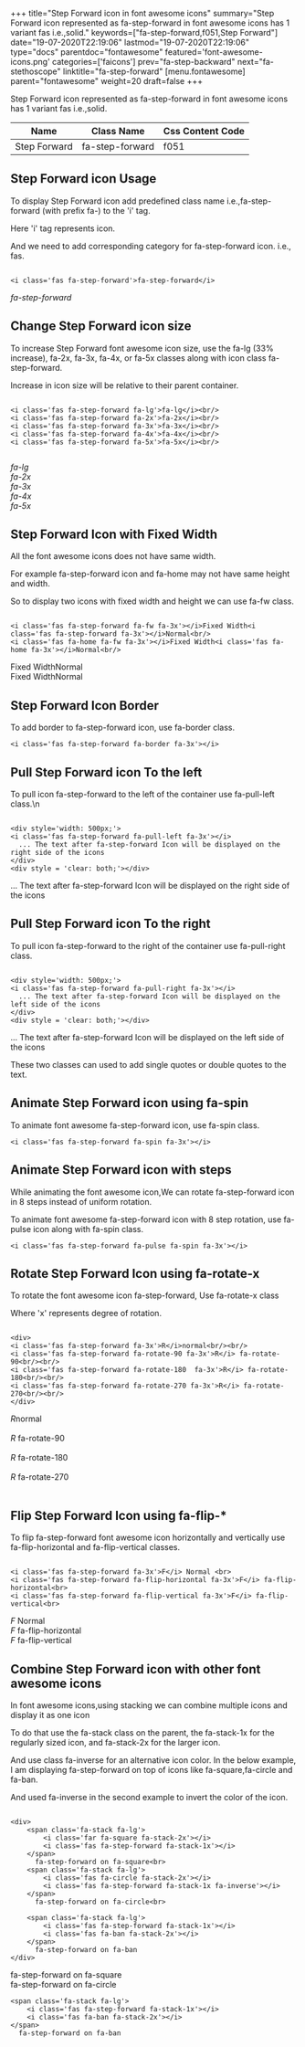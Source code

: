 +++
title="Step Forward icon in font awesome icons"
summary="Step Forward icon represented as fa-step-forward in font awesome icons has 1 variant fas i.e.,solid."
keywords=["fa-step-forward,f051,Step Forward"]
date="19-07-2020T22:19:06"
lastmod="19-07-2020T22:19:06"
type="docs"
parentdoc="fontawesome"
featured='font-awesome-icons.png'
categories=['faicons']
prev="fa-step-backward"
next="fa-stethoscope"
linktitle="fa-step-forward"
[menu.fontawesome]
parent="fontawesome"
weight=20
draft=false
+++


Step Forward icon represented as fa-step-forward in font awesome icons has 1 variant fas i.e.,solid.

<div class='table-responsive'><table class='table'><thead><tr><th>Name</th><th>Class Name</th><th>Css Content Code</th></tr></thead><tbody><tr><td>Step Forward</td><td>fa-step-forward</td><td>f051</td></tr></tbody></table></div>



## Step Forward icon Usage

To display Step Forward icon add predefined class name i.e.,fa-step-forward (with prefix fa-) to the 'i' tag.

Here 'i' tag represents icon.

And we need to add corresponding category for fa-step-forward icon. i.e., fas.


```

<i class='fas fa-step-forward'>fa-step-forward</i>
```

<i class='fas fa-step-forward'>fa-step-forward</i>




## Change Step Forward icon size
To increase Step Forward font awesome icon size, use the fa-lg (33% increase), fa-2x, fa-3x, fa-4x, or fa-5x classes along with icon class fa-step-forward.

Increase in icon size will be relative to their parent container. 

```

<i class='fas fa-step-forward fa-lg'>fa-lg</i><br/>
<i class='fas fa-step-forward fa-2x'>fa-2x</i><br/>
<i class='fas fa-step-forward fa-3x'>fa-3x</i><br/>
<i class='fas fa-step-forward fa-4x'>fa-4x</i><br/>
<i class='fas fa-step-forward fa-5x'>fa-5x</i><br/>
            
```

<i class='fas fa-step-forward fa-lg'>fa-lg</i><br/>
<i class='fas fa-step-forward fa-2x'>fa-2x</i><br/>
<i class='fas fa-step-forward fa-3x'>fa-3x</i><br/>
<i class='fas fa-step-forward fa-4x'>fa-4x</i><br/>
<i class='fas fa-step-forward fa-5x'>fa-5x</i><br/>
            



## Step Forward Icon with Fixed Width 

All the font awesome icons does not have same width.

For example fa-step-forward icon and fa-home may not have same height and width.

So to display two icons with fixed width and height we can use fa-fw class.


```

<i class='fas fa-step-forward fa-fw fa-3x'></i>Fixed Width<i class='fas fa-step-forward fa-3x'></i>Normal<br/>
<i class='fas fa-home fa-fw fa-3x'></i>Fixed Width<i class='fas fa-home fa-3x'></i>Normal<br/>
```

<i class='fas fa-step-forward fa-fw fa-3x'></i>Fixed Width<i class='fas fa-step-forward fa-3x'></i>Normal<br/>
<i class='fas fa-home fa-fw fa-3x'></i>Fixed Width<i class='fas fa-home fa-3x'></i>Normal<br/>



## Step Forward Icon Border 

To add border to fa-step-forward icon, use fa-border class.


```
<i class='fas fa-step-forward fa-border fa-3x'></i>

```
<i class='fas fa-step-forward fa-border fa-3x'></i>





## Pull Step Forward icon To the left

To pull icon fa-step-forward to the left of the container use fa-pull-left class.\n

```

<div style='width: 500px;'>
<i class='fas fa-step-forward fa-pull-left fa-3x'></i>
  ... The text after fa-step-forward Icon will be displayed on the right side of the icons
</div>
<div style = 'clear: both;'></div>
```

<div style='width: 500px;'>
<i class='fas fa-step-forward fa-pull-left fa-3x'></i>
  ... The text after fa-step-forward Icon will be displayed on the right side of the icons
</div>
<div style = 'clear: both;'></div>




## Pull Step Forward icon To the right
To pull icon fa-step-forward to the right of the container use fa-pull-right class.

```

<div style='width: 500px;'>
<i class='fas fa-step-forward fa-pull-right fa-3x'></i>
  ... The text after fa-step-forward Icon will be displayed on the left side of the icons
</div>
<div style = 'clear: both;'></div>
```

<div style='width: 500px;'>
<i class='fas fa-step-forward fa-pull-right fa-3x'></i>
  ... The text after fa-step-forward Icon will be displayed on the left side of the icons
</div>
<div style = 'clear: both;'></div>

These two classes can used to add single quotes or double quotes to the text.


## Animate Step Forward icon using fa-spin
To animate font awesome fa-step-forward icon, use fa-spin class.

```
<i class='fas fa-step-forward fa-spin fa-3x'></i>
```
<i class='fas fa-step-forward fa-spin fa-3x'></i>




## Animate Step Forward icon with steps
While animating the font awesome icon,We can rotate fa-step-forward icon in 8 steps instead of uniform rotation.

To animate font awesome fa-step-forward icon with 8 step rotation, use fa-pulse icon along with fa-spin class.


```
<i class='fas fa-step-forward fa-pulse fa-spin fa-3x'></i>

```
<i class='fas fa-step-forward fa-pulse fa-spin fa-3x'></i>





## Rotate Step Forward Icon using fa-rotate-x
To rotate the font awesome icon fa-step-forward, Use fa-rotate-x class

Where 'x' represents degree of rotation.


```

<div>
<i class='fas fa-step-forward fa-3x'>R</i>normal<br/><br/>
<i class='fas fa-step-forward fa-rotate-90 fa-3x'>R</i> fa-rotate-90<br/><br/> 
<i class='fas fa-step-forward fa-rotate-180  fa-3x'>R</i> fa-rotate-180<br/><br/> 
<i class='fas fa-step-forward fa-rotate-270 fa-3x'>R</i> fa-rotate-270<br/><br/>
</div>
```

<div>
<i class='fas fa-step-forward fa-3x'>R</i>normal<br/><br/>
<i class='fas fa-step-forward fa-rotate-90 fa-3x'>R</i> fa-rotate-90<br/><br/> 
<i class='fas fa-step-forward fa-rotate-180  fa-3x'>R</i> fa-rotate-180<br/><br/> 
<i class='fas fa-step-forward fa-rotate-270 fa-3x'>R</i> fa-rotate-270<br/><br/>
</div>




## Flip Step Forward Icon using fa-flip-*
To flip fa-step-forward font awesome icon horizontally and vertically use fa-flip-horizontal and fa-flip-vertical classes. 

```

<i class='fas fa-step-forward fa-3x'>F</i> Normal <br>
<i class='fas fa-step-forward fa-flip-horizontal fa-3x'>F</i> fa-flip-horizontal<br>
<i class='fas fa-step-forward fa-flip-vertical fa-3x'>F</i> fa-flip-vertical<br>
```

<i class='fas fa-step-forward fa-3x'>F</i> Normal <br>
<i class='fas fa-step-forward fa-flip-horizontal fa-3x'>F</i> fa-flip-horizontal<br>
<i class='fas fa-step-forward fa-flip-vertical fa-3x'>F</i> fa-flip-vertical<br>




## Combine Step Forward icon with other font awesome icons
In font awesome icons,using stacking we can combine multiple icons and display it as one icon 

To do that use the fa-stack class on the parent, the fa-stack-1x for the regularly sized icon, and fa-stack-2x for the larger icon.

And use class fa-inverse for an alternative icon color. 
In the below example, I am displaying fa-step-forward on top of icons like fa-square,fa-circle and fa-ban.

And used fa-inverse in the second example to invert the color of the icon.

```

<div>
    <span class='fa-stack fa-lg'>
        <i class='far fa-square fa-stack-2x'></i>
        <i class='fas fa-step-forward fa-stack-1x'></i>
    </span>
      fa-step-forward on fa-square<br>
    <span class='fa-stack fa-lg'>
        <i class='fas fa-circle fa-stack-2x'></i>
        <i class='fas fa-step-forward fa-stack-1x fa-inverse'></i>
    </span>
      fa-step-forward on fa-circle<br>

    <span class='fa-stack fa-lg'>
        <i class='fas fa-step-forward fa-stack-1x'></i>
        <i class='fas fa-ban fa-stack-2x'></i>
    </span>
      fa-step-forward on fa-ban
</div>
```

<div>
    <span class='fa-stack fa-lg'>
        <i class='far fa-square fa-stack-2x'></i>
        <i class='fas fa-step-forward fa-stack-1x'></i>
    </span>
      fa-step-forward on fa-square<br>
    <span class='fa-stack fa-lg'>
        <i class='fas fa-circle fa-stack-2x'></i>
        <i class='fas fa-step-forward fa-stack-1x fa-inverse'></i>
    </span>
      fa-step-forward on fa-circle<br>

    <span class='fa-stack fa-lg'>
        <i class='fas fa-step-forward fa-stack-1x'></i>
        <i class='fas fa-ban fa-stack-2x'></i>
    </span>
      fa-step-forward on fa-ban
</div>







